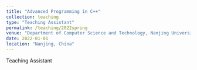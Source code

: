 ```yaml
---
title: "Advanced Programming in C++"
collection: teaching
type: "Teaching Assistant"
permalink: /teaching/2022spring
venue: "Department of Computer Science and Technology, Nanjing University"
date: 2022-01-01
location: "Nanjing, China"
---
```


Teaching Assistant
